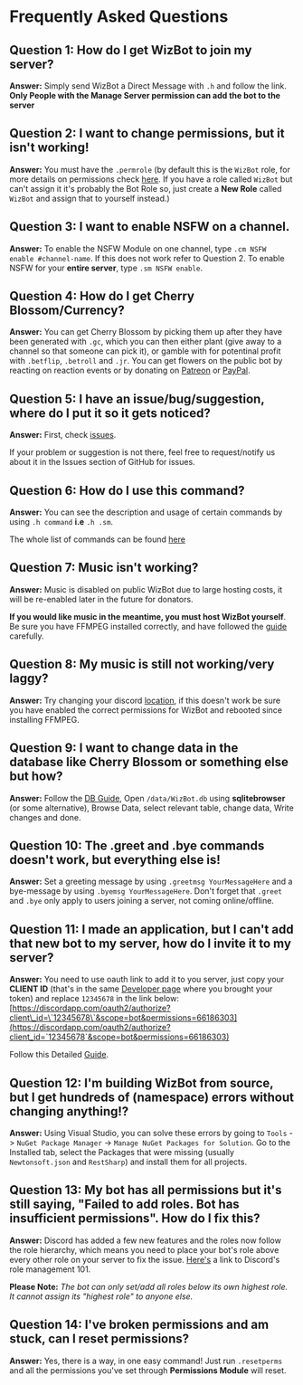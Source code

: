 # Frequently Asked Questions

## Question 1: How do I get WizBot to join my server?

**Answer:** Simply send WizBot a Direct Message with `.h` and follow the link. **Only People with the Manage Server permission can add the bot to the server**

## Question 2: I want to change permissions, but it isn't working!

**Answer:** You must have the `.permrole` \(by default this is the `WizBot` role, for more details on permissions check [here](http://wizbot.readthedocs.io/en/latest/Permissions%20System/). If you have a role called `WizBot` but can't assign it it's probably the Bot Role so, just create a **New Role** called `WizBot` and assign that to yourself instead.\)

## Question 3: I want to enable NSFW on a channel.

**Answer:** To enable the NSFW Module on one channel, type `.cm NSFW enable #channel-name`. If this does not work refer to Question 2. To enable NSFW for your **entire server**, type `.sm NSFW enable`.

## Question 4: How do I get Cherry Blossom/Currency?

**Answer:** You can get Cherry Blossom by picking them up after they have been generated with `.gc`, which you can then either plant \(give away to a channel so that someone can pick it\), or gamble with for potentinal profit with `.betflip`, `.betroll` and `.jr`. You can get flowers on the public bot by reacting on reaction events or by donating on [Patreon](https://patreon.com/wiznet) or [PayPal](https://paypal.me/wizkiller96network).

## Question 5: I have an issue/bug/suggestion, where do I put it so it gets noticed?

**Answer:** First, check [issues](https://github.com/Wizkiller96/WizBot/issues).

If your problem or suggestion is not there, feel free to request/notify us about it in the Issues section of GitHub for issues.

## Question 6: How do I use this command?

**Answer:** You can see the description and usage of certain commands by using `.h command` **i.e** `.h .sm`.

The whole list of commands can be found [here](http://wizbot.readthedocs.io/en/latest/Commands%20List/)

## Question 7: Music isn't working?

**Answer:** Music is disabled on public WizBot due to large hosting costs, it will be re-enabled later in the future for donators.

**If you would like music in the meantime, you must host WizBot yourself**. Be sure you have FFMPEG installed correctly, and have followed the [guide](http://wizbot.readthedocs.io/en/latest/guides/Windows%20Guide/#setting-up-wizbot-for-music) carefully.

## Question 8: My music is still not working/very laggy?

**Answer:** Try changing your discord [location](https://support.discordapp.com/hc/en-us/articles/216661717.how-do-I-change-my-Voice-Server-Region-), if this doesn't work be sure you have enabled the correct permissions for WizBot and rebooted since installing FFMPEG.

## Question 9: I want to change data in the database like Cherry Blossom or something else but how?

**Answer:** Follow the [DB Guide](http://wizbot.readthedocs.io/en/latest/JSON%20Explanations/#db-files), Open `/data/WizBot.db` using **sqlitebrowser** \(or some alternative\), Browse Data, select relevant table, change data, Write changes and done.

## Question 10: The .greet and .bye commands doesn't work, but everything else is!

**Answer:** Set a greeting message by using `.greetmsg YourMessageHere` and a bye-message by using `.byemsg YourMessageHere`. Don't forget that `.greet` and `.bye` only apply to users joining a server, not coming online/offline.

## Question 11:  I made an application, but I can't add that new bot to my server, how do I invite it to my server?

**Answer:** You need to use oauth link to add it to you server, just copy your **CLIENT ID** \(that's in the same [Developer page](https://discordapp.com/developers/applications/me) where you brought your token\) and replace `12345678` in the link below: [https://discordapp.com/oauth2/authorize?client\_id=\`12345678\`&scope=bot&permissions=66186303](https://discordapp.com/oauth2/authorize?client_id=`12345678`&scope=bot&permissions=66186303)

Follow this Detailed [Guide](http://wizbot.cf/invite-guide.html).

## Question 12:  I'm building WizBot from source, but I get hundreds of \(namespace\) errors without changing anything!?

**Answer:** Using Visual Studio, you can solve these errors by going to `Tools` -&gt; `NuGet Package Manager` -&gt; `Manage NuGet Packages for Solution`. Go to the Installed tab, select the Packages that were missing \(usually `Newtonsoft.json` and `RestSharp`\) and install them for all projects.

## Question 13:  My bot has all permissions but it's still saying, "Failed to add roles. Bot has insufficient permissions". How do I fix this?

**Answer:** Discord has added a few new features and the roles now follow the role hierarchy, which means you need to place your bot's role above every other role on your server to fix the issue. [Here's](https://support.discordapp.com/hc/en-us/articles/214836687-Role-Management-101) a link to Discord's role management 101.

**Please Note:** _The bot can only set/add all roles below its own highest role. It cannot assign its "highest role" to anyone else._

## Question 14: I've broken permissions and am stuck, can I reset permissions?

**Answer:** Yes, there is a way, in one easy command! Just run `.resetperms` and all the permissions you've set through **Permissions Module** will reset.

